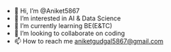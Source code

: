- 👋 Hi, I’m @Aniket5867
- 👀 I’m interested in AI & Data Science 
- 🌱 I’m currently learning BE(E&TC)
- 💞️ I’m looking to collaborate on coding 
- 📫 How to reach me aniketgudgal5867@gmail.com

<!---
Aniket5867/Aniket5867 is a ✨ special ✨ repository because its `README.md` (this file) appears on your GitHub profile.
You can click the Preview link to take a look at your changes.
--->

